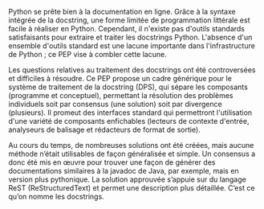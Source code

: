 Python se prête bien à la documentation en ligne. Grâce à la syntaxe intégrée de la docstring, une forme limitée de programmation littérale est facile à réaliser en Python. Cependant, il n'existe pas d'outils standards satisfaisants pour extraire et traiter les docstrings Python. L'absence d'un ensemble d'outils standard est une lacune importante dans l'infrastructure de Python ; ce PEP vise à combler cette lacune.

Les questions relatives au traitement des docstrings ont été controversées et difficiles à résoudre. Ce PEP propose un cadre générique pour le système de traitement de la docstring (DPS), qui sépare les composants (programme et conceptuel), permettant la résolution des problèmes individuels soit par consensus (une solution) soit par divergence (plusieurs). Il promeut des interfaces standard qui permettront l'utilisation d'une variété de composants enfichables (lecteurs de contexte d'entrée, analyseurs de balisage et rédacteurs de format de sortie).

Au cours du temps, de nombreuses solutions ont été créées, mais aucune méthode n’était utilisables de façon généralisée et simple. Un consensus a donc été mis en œuvre pour trouver une façon de générer des documentations similaires à la javadoc de Java, par exemple, mais en version plus pythonique.
La solution approuvée s’appuie sur du langage ReST (ReStructuredText) et permet une description plus  détaillée. C’est ce qu’on nomme les docstrings.